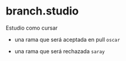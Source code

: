 # branch.studio

Estudio como cursar 

- una rama que será aceptada en pull
`oscar`

- una rama que será rechazada
`saray`

